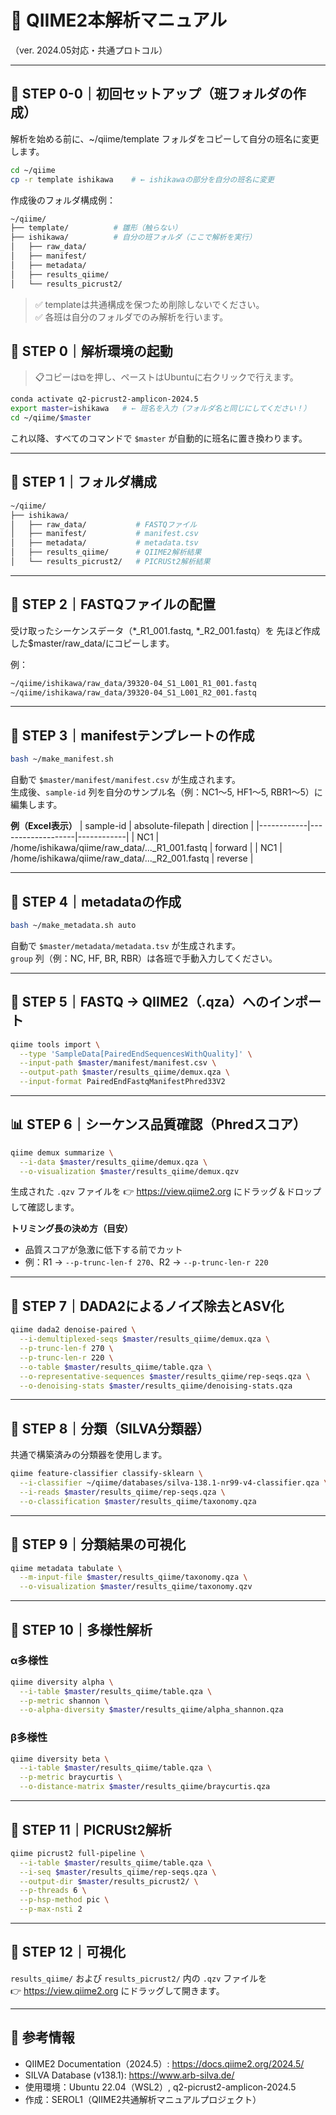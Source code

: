 # 🧬 QIIME2本解析マニュアル
（ver. 2024.05対応・共通プロトコル）

---

## 🧩 STEP 0-0｜初回セットアップ（班フォルダの作成）
解析を始める前に、~/qiime/template フォルダをコピーして自分の班名に変更します。

```bash
cd ~/qiime
cp -r template ishikawa    # ← ishikawaの部分を自分の班名に変更
```

作成後のフォルダ構成例：
```bash
~/qiime/
├── template/          # 雛形（触らない）
├── ishikawa/          # 自分の班フォルダ（ここで解析を実行）
│   ├── raw_data/
│   ├── manifest/
│   ├── metadata/
│   ├── results_qiime/
│   └── results_picrust2/
```

> ✅ templateは共通構成を保つため削除しないでください。  
> ✅ 各班は自分のフォルダでのみ解析を行います。  



## 🧩 STEP 0｜解析環境の起動

> 📋コピーは⧉を押し、ペーストはUbuntuに右クリックで行えます。

```bash
conda activate q2-picrust2-amplicon-2024.5
export master=ishikawa   # ← 班名を入力（フォルダ名と同じにしてください！）
cd ~/qiime/$master
```
これ以降、すべてのコマンドで `$master` が自動的に班名に置き換わります。  

---

## 📁 STEP 1｜フォルダ構成
```bash
~/qiime/
├── ishikawa/
│   ├── raw_data/           # FASTQファイル
│   ├── manifest/           # manifest.csv
│   ├── metadata/           # metadata.tsv
│   ├── results_qiime/      # QIIME2解析結果
│   └── results_picrust2/   # PICRUSt2解析結果
```

---

## 🧬 STEP 2｜FASTQファイルの配置
受け取ったシーケンスデータ（*_R1_001.fastq, *_R2_001.fastq）を 先ほど作成した$master/raw_data/にコピーします。

例：
```bash
~/qiime/ishikawa/raw_data/39320-04_S1_L001_R1_001.fastq
~/qiime/ishikawa/raw_data/39320-04_S1_L001_R2_001.fastq
```

---

## 🧾 STEP 3｜manifestテンプレートの作成
```bash
bash ~/make_manifest.sh
```
自動で `$master/manifest/manifest.csv` が生成されます。  
生成後、`sample-id` 列を自分のサンプル名（例：NC1～5, HF1～5, RBR1～5）に編集します。

**例（Excel表示）**
| sample-id | absolute-filepath | direction |
|------------|-------------------|------------|
| NC1 | /home/ishikawa/qiime/raw_data/..._R1_001.fastq | forward |
| NC1 | /home/ishikawa/qiime/raw_data/..._R2_001.fastq | reverse |

---

## 🧬 STEP 4｜metadataの作成
```bash
bash ~/make_metadata.sh auto
```
自動で `$master/metadata/metadata.tsv` が生成されます。  
`group` 列（例：NC, HF, BR, RBR）は各班で手動入力してください。  

---

## 🧫 STEP 5｜FASTQ → QIIME2（.qza）へのインポート
```bash
qiime tools import \
  --type 'SampleData[PairedEndSequencesWithQuality]' \
  --input-path $master/manifest/manifest.csv \
  --output-path $master/results_qiime/demux.qza \
  --input-format PairedEndFastqManifestPhred33V2
```

---

## 📊 STEP 6｜シーケンス品質確認（Phredスコア）
```bash
qiime demux summarize \
  --i-data $master/results_qiime/demux.qza \
  --o-visualization $master/results_qiime/demux.qzv
```
生成された `.qzv` ファイルを 👉 https://view.qiime2.org にドラッグ＆ドロップして確認します。

**トリミング長の決め方（目安）**
- 品質スコアが急激に低下する前でカット
- 例：R1 → `--p-trunc-len-f 270`、R2 → `--p-trunc-len-r 220`

---

## 🧮 STEP 7｜DADA2によるノイズ除去とASV化
```bash
qiime dada2 denoise-paired \
  --i-demultiplexed-seqs $master/results_qiime/demux.qza \
  --p-trunc-len-f 270 \
  --p-trunc-len-r 220 \
  --o-table $master/results_qiime/table.qza \
  --o-representative-sequences $master/results_qiime/rep-seqs.qza \
  --o-denoising-stats $master/results_qiime/denoising-stats.qza
```

---

## 🧬 STEP 8｜分類（SILVA分類器）
共通で構築済みの分類器を使用します。  
```bash
qiime feature-classifier classify-sklearn \
  --i-classifier ~/qiime/databases/silva-138.1-nr99-v4-classifier.qza \
  --i-reads $master/results_qiime/rep-seqs.qza \
  --o-classification $master/results_qiime/taxonomy.qza
```

---

## 🧩 STEP 9｜分類結果の可視化
```bash
qiime metadata tabulate \
  --m-input-file $master/results_qiime/taxonomy.qza \
  --o-visualization $master/results_qiime/taxonomy.qzv
```

---

## 🧠 STEP 10｜多様性解析

### α多様性
```bash
qiime diversity alpha \
  --i-table $master/results_qiime/table.qza \
  --p-metric shannon \
  --o-alpha-diversity $master/results_qiime/alpha_shannon.qza
```

### β多様性
```bash
qiime diversity beta \
  --i-table $master/results_qiime/table.qza \
  --p-metric braycurtis \
  --o-distance-matrix $master/results_qiime/braycurtis.qza
```

---

## 🧬 STEP 11｜PICRUSt2解析
```bash
qiime picrust2 full-pipeline \
  --i-table $master/results_qiime/table.qza \
  --i-seq $master/results_qiime/rep-seqs.qza \
  --output-dir $master/results_picrust2/ \
  --p-threads 6 \
  --p-hsp-method pic \
  --p-max-nsti 2
```

---

## 🌈 STEP 12｜可視化
`results_qiime/` および `results_picrust2/` 内の `.qzv` ファイルを  
👉 https://view.qiime2.org にドラッグして開きます。

---

## 📘 参考情報
- QIIME2 Documentation（2024.5）: https://docs.qiime2.org/2024.5/
- SILVA Database (v138.1): https://www.arb-silva.de/
- 使用環境：Ubuntu 22.04（WSL2）, q2-picrust2-amplicon-2024.5
- 作成：SEROL1（QIIME2共通解析マニュアルプロジェクト）
